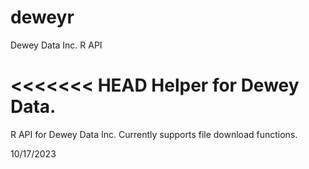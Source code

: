 # deweyr
Dewey Data Inc. R API

<<<<<<< HEAD
Helper for Dewey Data.
=======
R API for Dewey Data Inc. Currently supports file download functions.

10/17/2023
